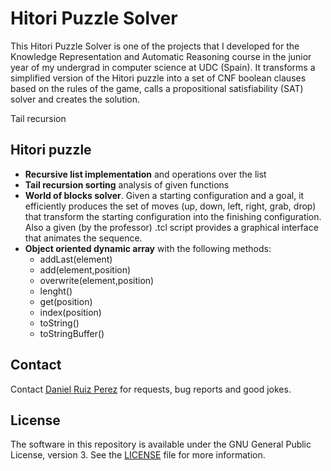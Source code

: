 Hitori Puzzle Solver
============

This Hitori Puzzle Solver is one of the projects that I developed for the Knowledge Representation and Automatic Reasoning course in the junior year of my undergrad in computer science at UDC (Spain). It transforms a simplified version of the Hitori puzzle into a set of CNF boolean clauses based on the rules of the game, calls a propositional satisfiability (SAT) solver and creates the solution.


Tail recursion


## Hitori puzzle

- **Recursive list implementation** and operations over the list 
- **Tail recursion sorting** analysis of given functions 
- **World of blocks solver**. Given a starting configuration and a goal, it efficiently produces the set of moves (up, down, left, right, grab, drop) that transform the starting configuration into the finishing configuration. Also a given (by the professor) .tcl script provides a graphical interface that animates the sequence. 
- **Object oriented dynamic array** with the following methods:
	- addLast(element)
	- add(element,position)
	- overwrite(element,position)
	- lenght()
	- get(position)
	- index(position)
	- toString()
	- toStringBuffer()

## Contact

Contact [Daniel Ruiz Perez](mailto:druiz072@fiu.edu) for requests, bug reports and good jokes.


## License

The software in this repository is available under the GNU General Public License, version 3. See the [LICENSE](https://github.com/DaniRuizPerez/AutomaticReasoning/blob/master/LICENSE) file for more information.
